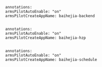     annotations:
    armsPilotAutoEnable: "on"
    armsPilotCreateAppName: baihejia-backend


    annotations:
    armsPilotAutoEnable: "on"
    armsPilotCreateAppName: baihejia-hzp


    annotations:
    armsPilotAutoEnable: "on"
    armsPilotCreateAppName: baihejia-schedule